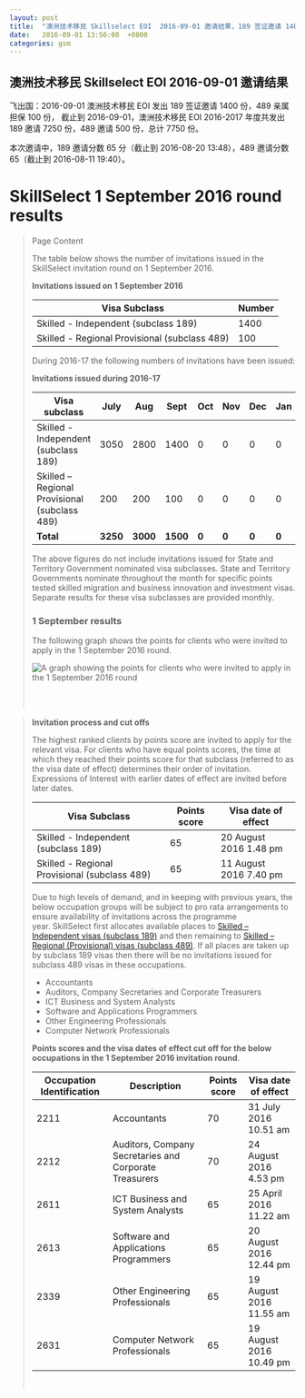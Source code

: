 ```yaml
---
layout: post
title:  "澳洲技术移民 Skillselect EOI  2016-09-01 邀请结果，189 签证邀请 1400 份，489 亲属担保 100 份"
date:   2016-09-01 13:56:00  +0800
categories: gsm
---
```


## 澳洲技术移民 Skillselect EOI  2016-09-01 邀请结果

飞出国：2016-09-01 澳洲技术移民 EOI 发出 189 签证邀请 1400 份，489 亲属担保 100 份，
截止到 2016-09-01，澳洲技术移民 EOI 2016-2017 年度共发出 189 邀请 7250 份，489 邀请 500 份，总计 7750 份。

本次邀请中，189 邀请分数 65 分（截止到 2016-08-20 13:48），489 邀请分数 65（截止到 2016-08-11 19:40）。

# SkillSelect 1 September 2016 round results
> <!--Page content-->
> Page Content
> 
> ​​​​​​​​​​The table below shows the number of invitations issued in the SkillSelect invitation round on 1 September 2016.
> 
> **Invitations issued&nbsp;on&nbsp;1 September 2016**
> 
> | Visa Subclass | Number |
> | --- | --- |
> | Skilled - Independent (subclass 189) | 1400 |
> | Skilled - Regional Provisional (subclass 489) | 100 |
> 
> During 2016-17 the following numbers of invitations have been issued:
> 
> **Invitations issued&nbsp;during 2016-17**
> 
> | Visa subclass | July | Aug | Sept | Oct | Nov | Dec | Jan | Feb | Mar | Apr | May | June | Total |
> | --- | --- | --- | --- | --- | --- | --- | --- | --- | --- | --- | --- | --- | --- |
> | Skilled - Independent (subclass 189) | 3050 | 2800 | 1400 | 0 | 0 | 0 | 0 | 0 | 0 | 0 | 0 | 0 | 7250 |
> | Skilled – Regional Provisional (subclass 489) | 200 | 200 | 100 | 0 | 0 | 0 | 0 | 0 | 0 | 0 | 0 | 0 | 500 |
> | **Total** | **3250** | **3000** | **1500** | **0** | **0** | **0** | **0** | **0** | | **0** | **0** | **0** | **7750** |
> 
> The above figures do not include invitations issued for State and Territory Government nominated visa subclasses. State and Territory Governments nominate throughout the month for specific points tested skilled migration and business innovation and investment visas. Separate results for these visa subclasses are provided monthly.
> 
> ### 1 September results
> 
> The following graph shows the points for clients who were invited to apply in the&nbsp;1 September 2016&nbsp;round.
> 
> ![A graph showing the points for clients who were invited to apply in the 1 September 2016 round](https://www.border.gov.au/WorkinginAustralia/PublishingImages/01092016.jpg)&nbsp;
> 
>  ​ 
> 
> **Invitation process and cut offs**
> 
> The highest ranked clients by points score are invited to apply for the relevant visa. For clients who have equal points scores, the time at which they reached their points score for that subclass (referred to as the visa date of effect) determines their order of invitation. Expressions of Interest with earlier dates of effect are invited before later dates.
> 
> | Visa Subclass | Points score | Visa date of effect |
> | --- | --- | --- |
> | Skilled - Independent (subclass 189) | 65 | 20 August 2016 1.48 pm |
> | Skilled - Regional Provisional (subclass 489) | 65 | 11 August 2016 7.40 pm |
> 
> Due to high levels of demand, and in keeping with previous years, the below occupation groups will be subject to pro rata arrangements to ensure availability of invitations across the programme year.&nbsp;SkillSelect first allocates available places to  [Skilled – Independent visas (subclass 189)](/Trav/Visa-1/189-) and then remaining to  [Skilled – Regional (Provisional) visas (subclass 489)](/Trav/Visa-1/489-). If all places are taken up by subclass 189 visas then there will be no invitations issued for subclass 489 visas in these occupations.
> 
> - Accountants
> - Auditors, Company Secretaries and Corporate Treasurers
> - ICT Business and System Analysts 
> - Software and Applications Programmers
> - Other Engineering Professionals
> - Computer Network Professionals 
> 
> **Points scores and the visa dates of effect cut off for the below occupations in the&nbsp;1 September&nbsp;2016 invitation round**.
> 
> | Occupation Identification | Description | Points score | Visa date of effect |
> | --- | --- | --- | --- |
> | 2211 | Accountants | 70 | 31 July 2016 10.51 am |
> | 2212 | Auditors, Company Secretaries and Corporate Treasurers | 70 | 24 August 2016 4.53 pm |
> | 2611 | ICT Business and ​System Analysts | 65 | 25 April 2016 11.22 am |
> | 2613 | Software and Applications Programmers | 65 | 20 August 2016 12.44 pm |
> | 2339 | Other Engineering Professionals | 65 | 19 August 2016 11.55 am |
> | 2631 | Computer Network Professionals | 65 | 19 August 2016 10.49 pm |
> 
> ​
